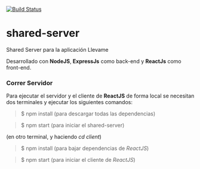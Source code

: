 [![Build Status](https://travis-ci.org/llevame/shared-server.svg?branch=master)](https://travis-ci.org/llevame/shared-server)

# shared-server

Shared Server para la aplicación Llevame  

Desarrollado con **NodeJS**, **ExpressJs** como back-end y **ReactJs** como front-end.   

### Correr Servidor

Para ejecutar el servidor y el cliente de **ReactJS** de forma local se necesitan dos terminales y ejecutar los siguientes comandos:

> $ npm install (para descargar todas las dependencias)

> $ npm start (para iniciar el shared-server)

 (en otro terminal, y haciendo *cd client*)

> $ npm install (para bajar dependencias de *ReactJS*)

> $ npm start (para iniciar el cliente de *ReactJS*)

